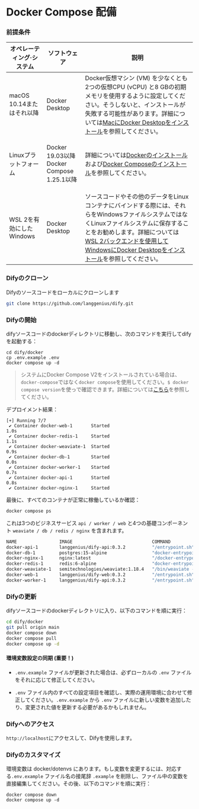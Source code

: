 # Docker Compose 配備

### 前提条件

| オペレーティング·システム      | ソフトウェア                                                             | 説明                                                                                                                                                                                     |
| -------------------------- | -------------------------------------------------------------- | ------------------------------------------------------------------------------------------------------------------------------------------------------------------------------------ |
| macOS 10.14またはそれ以降    | Docker Desktop                                                 | Docker仮想マシン (VM) を少なくとも2つの仮想CPU (vCPU) と8 GBの初期メモリを使用するように設定してください。そうしないと、インストールが失敗する可能性があります。詳細については[MacにDocker Desktopをインストール](https://docs.docker.com/desktop/mac/install/)を参照してください。 |
| Linuxプラットフォーム       | <p>Docker 19.03以降<br>Docker Compose 1.25.1以降</p>          | 詳細については[Dockerのインストール](https://docs.docker.com/engine/install/)および[Docker Composeのインストール](https://docs.docker.com/compose/install/)を参照してください。 |
| WSL 2を有効にしたWindows | <p>Docker Desktop<br></p>                                      | ソースコードやその他のデータをLinuxコンテナにバインドする際には、それらをWindowsファイルシステムではなくLinuxファイルシステムに保存することをお勧めします。詳細については[WSL 2バックエンドを使用してWindowsにDocker Desktopをインストール](https://docs.docker.com/desktop/windows/install/#wsl-2-backend)を参照してください。 |

### Difyのクローン

Difyのソースコードをローカルにクローンします

```bash
git clone https://github.com/langgenius/dify.git
```

### Difyの開始

difyソースコードのdockerディレクトリに移動し、次のコマンドを実行してdifyを起動する：

```Shell
cd dify/docker
cp .env.example .env
docker compose up -d
```

> システムにDocker Compose V2をインストールされている場合は、`docker-compose`ではなく`docker compose`を使用してください。`$ docker compose version`を使っで確認できます。詳細については[こちら](https://docs.docker.com/compose/#compose-v2-and-the-new-docker-compose-command)を参照してください。

デプロイメント結果：

```Shell
[+] Running 7/7
 ✔ Container docker-web-1       Started                                                                                                                                                                                       1.0s 
 ✔ Container docker-redis-1     Started                                                                                                                                                                                       1.1s 
 ✔ Container docker-weaviate-1  Started                                                                                                                                                                                       0.9s 
 ✔ Container docker-db-1        Started                                                                                                                                                                                       0.0s 
 ✔ Container docker-worker-1    Started                                                                                                                                                                                       0.7s 
 ✔ Container docker-api-1       Started                                                                                                                                                                                       0.8s 
 ✔ Container docker-nginx-1     Started
```

最後に、すべてのコンテナが正常に稼働しているか確認：

```bash
docker compose ps
```

これは3つのビジネスサービス `api / worker / web` と4つの基礎コンポーネント `weaviate / db / redis / nginx` を含まれます。

```bash
NAME                IMAGE                              COMMAND                  SERVICE             CREATED             STATUS              PORTS
docker-api-1        langgenius/dify-api:0.3.2          "/entrypoint.sh"         api                 4 seconds ago       Up 2 seconds        80/tcp, 5001/tcp
docker-db-1         postgres:15-alpine                 "docker-entrypoint.s…"   db                  4 seconds ago       Up 2 seconds        0.0.0.0:5432->5432/tcp
docker-nginx-1      nginx:latest                       "/docker-entrypoint.…"   nginx               4 seconds ago       Up 2 seconds        0.0.0.0:80->80/tcp
docker-redis-1      redis:6-alpine                     "docker-entrypoint.s…"   redis               4 seconds ago       Up 3 seconds        6379/tcp
docker-weaviate-1   semitechnologies/weaviate:1.18.4   "/bin/weaviate --hos…"   weaviate            4 seconds ago       Up 3 seconds        
docker-web-1        langgenius/dify-web:0.3.2          "/entrypoint.sh"         web                 4 seconds ago       Up 3 seconds        80/tcp, 3000/tcp
docker-worker-1     langgenius/dify-api:0.3.2          "/entrypoint.sh"         worker              4 seconds ago       Up 2 seconds        80/tcp, 5001/tcp
```

### Difyの更新

difyソースコードのdockerディレクトリに入り、以下のコマンドを順に実行：

```bash
cd dify/docker
git pull origin main
docker compose down
docker compose pull
docker compose up -d
```

#### 環境変数設定の同期 (重要！)

* `.env.example` ファイルが更新された場合は、必ずローカルの `.env` ファイルをそれに応じて修正してください。

* `.env` ファイル内のすべての設定項目を確認し、実際の運用環境に合わせて修正してください。`.env.example` から `.env` ファイルに新しい変数を追加したり、変更された値を更新する必要があるかもしれません。

### Difyへのアクセス

`http://localhost`にアクセスして、Difyを使用します。

### Difyのカスタマイズ

環境変数は docker/dotenvs にあります。もし変数を変更するには、対応する`.env.example` ファイル名の接尾辞 `.example` を削除し、ファイル中の変数を直接編集してください。その後、以下のコマンドを順に実行：

```
docker compose down
docker compose up -d
```
